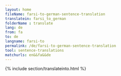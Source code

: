 ```yaml
---
layout: home
fileName: farsi-to-german-sentence-translation
translatein: farsi_to_german
folderName : translate
lang: de
from: fa
to: de
langname: farsi-to
permalink: /de/farsi-to-german-sentence-translation
tool: sentence-translations
matchurls: en&&fa&&de
---
```

{% include section/translateinto.html %}
